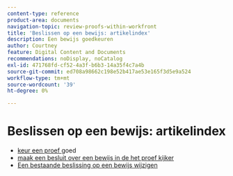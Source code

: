 ```yaml
---
content-type: reference
product-area: documents
navigation-topic: review-proofs-within-workfront
title: 'Beslissen op een bewijs: artikelindex'
description: Een bewijs goedkeuren
author: Courtney
feature: Digital Content and Documents
recommendations: noDisplay, noCatalog
exl-id: 471768fd-cf52-4a3f-b6b3-14a35f4c7a4b
source-git-commit: ed708a98662c198e52b417ae53e165f3d5e9a524
workflow-type: tm+mt
source-wordcount: '39'
ht-degree: 0%

---
```


# Beslissen op een bewijs: artikelindex

* [ keur een proef ](../../../../review-and-approve-work/proofing/reviewing-proofs-within-workfront/make-a-decision-on-a-proof/approve-proof.md) goed
* [ maak een besluit over een bewijs in de het proef kijker ](../../../../review-and-approve-work/proofing/reviewing-proofs-within-workfront/make-a-decision-on-a-proof/make-decisions-on-proof.md)
* [Een bestaande beslissing op een bewijs wijzigen](../../../../review-and-approve-work/proofing/reviewing-proofs-within-workfront/make-a-decision-on-a-proof/change-existing-decision.md)
